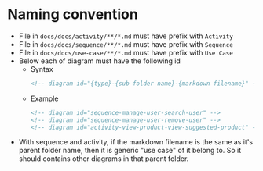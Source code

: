 # Naming convention

- File in `docs/docs/activity/**/*.md` must have prefix with `Activity`
- File in `docs/docs/sequence/**/*.md` must have prefix with `Sequence`
- File in `docs/docs/use-case/**/*.md` must have prefix with `Use Case`
- Below each of diagram must have the following id
  - Syntax
    ```markdown
    <!-- diagram id="{type}-{sub folder name}-{markdown filename}" -->
    ```
  - Example
    ```markdown
    <!-- diagram id="sequence-manage-user-search-user" -->
    <!-- diagram id="sequence-manage-user-remove-user" -->
    <!-- diagram id="activity-view-product-view-suggested-product" -->
    ```
- With sequence and activity, if the markdown filename is the same as it's parent folder name, then it is generic "use case" of it belong to. So it should contains other diagrams in that parent folder.
